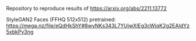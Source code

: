 Repository to reproduce results of https://arxiv.org/abs/2211.13772


StyleGAN2 Faces (FFHQ 512x512) pretrained: https://mega.nz/file/eQdHkShY#8wyNKs343L7YUjwXlEg3cWjqK2g2EAIdYz5xbkPy3ng